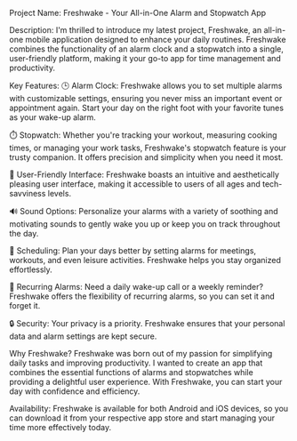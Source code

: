 Project Name: Freshwake - Your All-in-One Alarm and Stopwatch App

Description:
I'm thrilled to introduce my latest project, Freshwake, an all-in-one mobile application designed to enhance your daily routines. Freshwake combines the functionality of an alarm clock and a stopwatch into a single, user-friendly platform, making it your go-to app for time management and productivity.

Key Features:
🕒 Alarm Clock: Freshwake allows you to set multiple alarms with customizable settings, ensuring you never miss an important event or appointment again. Start your day on the right foot with your favorite tunes as your wake-up alarm.

⏱️ Stopwatch: Whether you're tracking your workout, measuring cooking times, or managing your work tasks, Freshwake's stopwatch feature is your trusty companion. It offers precision and simplicity when you need it most.

🌟 User-Friendly Interface: Freshwake boasts an intuitive and aesthetically pleasing user interface, making it accessible to users of all ages and tech-savviness levels.

🔊 Sound Options: Personalize your alarms with a variety of soothing and motivating sounds to gently wake you up or keep you on track throughout the day.

📅 Scheduling: Plan your days better by setting alarms for meetings, workouts, and even leisure activities. Freshwake helps you stay organized effortlessly.

🔄 Recurring Alarms: Need a daily wake-up call or a weekly reminder? Freshwake offers the flexibility of recurring alarms, so you can set it and forget it.

🔒 Security: Your privacy is a priority. Freshwake ensures that your personal data and alarm settings are kept secure.

Why Freshwake?
Freshwake was born out of my passion for simplifying daily tasks and improving productivity. I wanted to create an app that combines the essential functions of alarms and stopwatches while providing a delightful user experience. With Freshwake, you can start your day with confidence and efficiency.

Availability:
Freshwake is available for both Android and iOS devices, so you can download it from your respective app store and start managing your time more effectively today.
